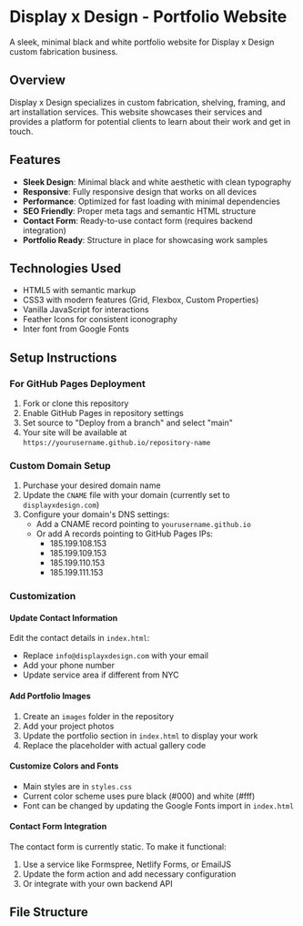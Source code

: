 # Display x Design - Portfolio Website

A sleek, minimal black and white portfolio website for Display x Design custom fabrication business.

## Overview

Display x Design specializes in custom fabrication, shelving, framing, and art installation services. This website showcases their services and provides a platform for potential clients to learn about their work and get in touch.

## Features

- **Sleek Design**: Minimal black and white aesthetic with clean typography
- **Responsive**: Fully responsive design that works on all devices
- **Performance**: Optimized for fast loading with minimal dependencies
- **SEO Friendly**: Proper meta tags and semantic HTML structure
- **Contact Form**: Ready-to-use contact form (requires backend integration)
- **Portfolio Ready**: Structure in place for showcasing work samples

## Technologies Used

- HTML5 with semantic markup
- CSS3 with modern features (Grid, Flexbox, Custom Properties)
- Vanilla JavaScript for interactions
- Feather Icons for consistent iconography
- Inter font from Google Fonts

## Setup Instructions

### For GitHub Pages Deployment

1. Fork or clone this repository
2. Enable GitHub Pages in repository settings
3. Set source to "Deploy from a branch" and select "main"
4. Your site will be available at `https://yourusername.github.io/repository-name`

### Custom Domain Setup

1. Purchase your desired domain name
2. Update the `CNAME` file with your domain (currently set to `displayxdesign.com`)
3. Configure your domain's DNS settings:
   - Add a CNAME record pointing to `yourusername.github.io`
   - Or add A records pointing to GitHub Pages IPs:
     - 185.199.108.153
     - 185.199.109.153
     - 185.199.110.153
     - 185.199.111.153

### Customization

#### Update Contact Information
Edit the contact details in `index.html`:
- Replace `info@displayxdesign.com` with your email
- Add your phone number
- Update service area if different from NYC

#### Add Portfolio Images
1. Create an `images` folder in the repository
2. Add your project photos
3. Update the portfolio section in `index.html` to display your work
4. Replace the placeholder with actual gallery code

#### Customize Colors and Fonts
- Main styles are in `styles.css`
- Current color scheme uses pure black (#000) and white (#fff)
- Font can be changed by updating the Google Fonts import in `index.html`

#### Contact Form Integration
The contact form is currently static. To make it functional:
1. Use a service like Formspree, Netlify Forms, or EmailJS
2. Update the form action and add necessary configuration
3. Or integrate with your own backend API

## File Structure

